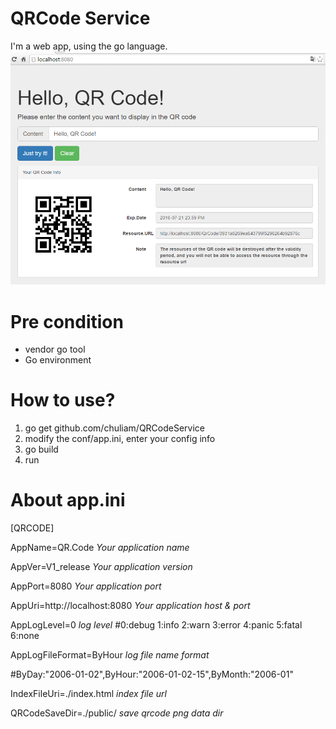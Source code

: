 # QRCode Service
 I'm a web app, using the go language.
 ![image](https://raw.githubusercontent.com/chuliam/QRCodeService/master/resource/demo.png)
 
# Pre condition
- vendor go tool
- Go environment

# How to use?
1. go get github.com/chuliam/QRCodeService
2. modify the conf/app.ini, enter your config info
3. go build
4. run

# About app.ini
[QRCODE]

AppName=QR.Code *Your application name*

AppVer=V1_release *Your application version*

AppPort=8080 *Your application port*

AppUri=http://localhost:8080 *Your application host & port*

AppLogLevel=0 *log level*
#0:debug 1:info 2:warn 3:error 4:panic 5:fatal 6:none

AppLogFileFormat=ByHour *log file name format*

#ByDay:"2006-01-02",ByHour:"2006-01-02-15",ByMonth:"2006-01"

IndexFileUri=./index.html *index file url*

QRCodeSaveDir=./public/ *save qrcode png data dir*
